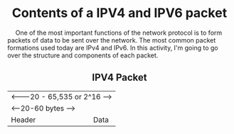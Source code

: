 <h1 align = "center">Contents of a IPV4 and IPV6 packet</h1>
<p>&emsp;
One of the most important functions of the network protocol is to form packets of data to be sent over the network. 
  The most common packet formations used today are IPv4 and IPv6. In this activity, I'm going to go over the structure and components of each packet.
</p>
<h2 align="center">IPV4 Packet</h2>
<table align= "center">
  <tr><td colspan = "2"> <---20 - 65,535 or 2^16 --></td></tr>
  <tr><td colspan = "1"> <--20-60 bytes --></td></tr>
  <tr><td>Header</td><td>Data</td></tr>
</table>
